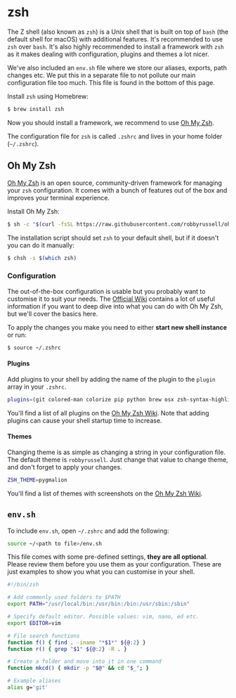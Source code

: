 # zsh

The Z shell (also known as `zsh`) is a Unix shell that is built on top of `bash`
(the default shell for macOS) with additional features. It's recommended to use
`zsh` over `bash`. It's also highly recommended to install a framework with
`zsh` as it makes dealing with configuration, plugins and themes a lot nicer.

We've also included an `env.sh` file where we store our aliases, exports, path
changes etc. We put this in a separate file to not pollute our main
configuration file too much. This file is found in the bottom of this page.

Install `zsh` using Homebrew:

```sh
$ brew install zsh
```

Now you should install a framework, we recommend to use [Oh My Zsh](https://github.com/robbyrussell/oh-my-zsh).

The configuration file for `zsh` is called `.zshrc` and lives in your home
folder (`~/.zshrc`).

## Oh My Zsh

[Oh My Zsh](https://github.com/robbyrussell/oh-my-zsh) is an open source,
community-driven framework for managing your `zsh` configuration. It comes
with a bunch of features out of the box and improves your terminal experience.

Install Oh My Zsh:

```sh
$ sh -c "$(curl -fsSL https://raw.githubusercontent.com/robbyrussell/oh-my-zsh/master/tools/install.sh)"
```

The installation script should set `zsh` to your default shell, but if it
doesn't you can do it manually:

```sh
$ chsh -s $(which zsh)
```

### Configuration

The out-of-the-box configuration is usable but you probably want to customise
it to suit your needs. The [Official Wiki](https://github.com/robbyrussell/oh-my-zsh/wiki)
contains a lot of useful information if you want to deep dive into what you
can do with Oh My Zsh, but we'll cover the basics here.

To apply the changes you make you need to either **start new shell instance**
or run:

```sh
$ source ~/.zshrc
```

#### Plugins

Add plugins to your shell by adding the name of the plugin to the `plugin`
array in your `.zshrc`.

```sh
plugins=(git colored-man colorize pip python brew osx zsh-syntax-highlighting zsh-autosuggestions)
```

You'll find a list of all plugins on the [Oh My Zsh Wiki](https://github.com/robbyrussell/oh-my-zsh/wiki/Plugins).
Note that adding plugins can cause your shell startup time to increase.

#### Themes

Changing theme is as simple as changing a string in your configuration file.
The default theme is `robbyrussell`. Just change that value to change theme,
and don't forget to apply your changes.

```sh
ZSH_THEME=pygmalion
```

You'll find a list of themes with screenshots on the
[Oh My Zsh Wiki](https://github.com/robbyrussell/oh-my-zsh/wiki/themes).

## `env.sh`

To include `env.sh`, open `~/.zshrc` and add the following:

```sh
source ~/<path to file>/env.sh
```

This file comes with some pre-defined settings, **they are all optional**.
Please review them before you use them as your configuration. These are just
examples to show you what you can customise in your shell.

```sh
#!/bin/zsh

# Add commonly used folders to $PATH
export PATH="/usr/local/bin:/usr/bin:/bin:/usr/sbin:/sbin"

# Specify default editor. Possible values: vim, nano, ed etc.
export EDITOR=vim

# File search functions
function f() { find . -iname "*$1*" ${@:2} }
function r() { grep "$1" ${@:2} -R . }

# Create a folder and move into it in one command
function mkcd() { mkdir -p "$@" && cd "$_"; }

# Example aliases
alias g='git'
```